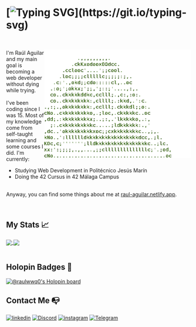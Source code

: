 # [![Typing SVG](https://readme-typing-svg.demolab.com?font=Roboto&size=40&duration=3000&pause=1000&color=F7F7F7&vCenter=true&width=435&height=40&lines=Hello+there!)](https://git.io/typing-svg)

<br>
<div>
    <img align="right" src="https://raw.githubusercontent.com/raulwwq0/raulwwq0/main/dancing-parrot-term.gif" width="400px">
  <p>
    I'm Raúl Aguilar and my main goal is becoming a web developer without dying while trying.
    <br><br>
    I've been coding since I was 15. Most of my knowledge come from self-taught learning and some courses I did.
    I'm currently:
    <ul>
      <li>Studying Web Development in Politécnico Jesús Marín</li>
      <li>Doing the 42 Cursus in 42 Málaga Campus</li>
    </ul>
    <br>
    Anyway, you can find some things about me at <a href="https://raul-aguilar.netlify.app/" target="_blank">raul-aguilar.netlify.app</a>.
  </p>
<div>
<br>

## My Stats  &#x1f4c8; 
<a href="#">
  <img align="center" src="https://github-readme-stats-raulwwq0.vercel.app/api/top-langs?username=raulwwq0&exclude_repo=DAW&theme=merko&hide_border=true&layout=compact&card_width=250&hide=java,c&langs_count=6" />
</a>
<a href="#">
  <img align="center" src="https://github-readme-stats-raulwwq0.vercel.app/api?username=raulwwq0&theme=merko&hide_border=true&include_all_commits=false&count_private=true&hide=stars&show_icons=true" />
</a>
<br><br>

## Holopin Badges :beginner:
[![@raulwwq0's Holopin board](https://holopin.io/api/user/board?user=raulwwq0)](https://holopin.io/@raulwwq0)

## Contact Me  :mailbox_with_no_mail: 
<a href='https://www.linkedin.com/in/raulaguilargarcia/' target="_blank"><img alt='linkedin' src='https://img.shields.io/badge/Raúl Aguilar García-100000?style=for-the-badge&logo=linkedin&logoColor=FFFFFF&labelColor=0A66C2&color=0A66C2'/></a>
<a href='https://discordapp.com/users/353964144455843842' target="_blank"><img alt='Discord' src='https://img.shields.io/badge/rau%5Fag21%237817-100000?style=for-the-badge&logo=Discord&logoColor=FFFFFF&labelColor=7289DA&color=7289DA'/></a>
<a href='https://www.instagram.com/raulwwq0/' target="_blank"><img alt='instagram' src='https://img.shields.io/badge/raulwwq0-100000?style=for-the-badge&logo=instagram&logoColor=FFFFFF&labelColor=C13584&color=C13584'/></a>
<a href='https://t.me/raulwwq0' target="_blank"><img alt='Telegram' src='https://img.shields.io/badge/@rau_ag21-100000?style=for-the-badge&logo=Telegram&logoColor=FFFFFF&labelColor=25a3e2&color=25a3e2'/></a>
